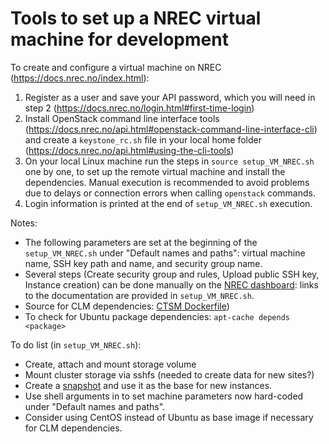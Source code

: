 # Tools to set up a NREC virtual machine for development

To create and configure a virtual machine on NREC
(https://docs.nrec.no/index.html):
1. Register as a user and save your API password, which you will need in step 2
   (https://docs.nrec.no/login.html#first-time-login)
2. Install OpenStack command line interface tools
   (https://docs.nrec.no/api.html#openstack-command-line-interface-cli)
   and create a `keystone_rc.sh` file in your local home folder
   (https://docs.nrec.no/api.html#using-the-cli-tools)
3. On your local Linux machine run the steps in `source setup_VM_NREC.sh`
   one by one, to set up the remote virtual machine and install the
   dependencies.
   Manual execution is recommended to avoid problems due to delays or
   connection errors when calling `openstack` commands.
4. Login information is printed at the end of `setup_VM_NREC.sh` execution.

Notes:
- The following parameters are set at the beginning of the `setup_VM_NREC.sh`
  under "Default names and paths": virtual machine name, SSH key path and
  name, and security group name.
- Several steps (Create security group and rules, Upload public SSH key,
  Instance creation) can be done manually on the
  [NREC dashboard](https://dashboard.nrec.no): links to the documentation are
  provided in `setup_VM_NREC.sh`.
- Source for CLM dependencies: [CTSM Dockerfile](https://github.com/sunnivin/docker-local-build-run-CTSM/blob/1774e7aa6c49cfbe10dae18ceb7dc2739e099d7c/docker/baseos/centos/centos7.6/Dockerfile))
- To check for Ubuntu package dependencies: `apt-cache depends <package>`

To do list (in `setup_VM_NREC.sh`):
- Create, attach and mount storage volume
- Mount cluster storage via sshfs (needed to create data for new sites?)
- Create a [snapshot](https://docs.nrec.no/create-snapshot.html) and use it as
  the base for new instances.
- Use shell arguments in to set machine parameters now hard-coded under
  "Default names and paths".
- Consider using CentOS instead of Ubuntu as base image if necessary for CLM
  dependencies.
